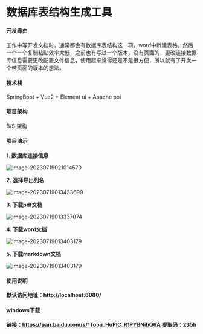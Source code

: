 # 数据库表结构生成工具

#### 开发缘由

工作中写开发文档时，通常都会有数据库表结构这一项，word中新建表格，然后一个一个复制粘贴效率太低，之前也有写过一个版本，没有页面的，更改连接数据库信息需要更改配置文件信息，使用起来觉得还是不是很方便，所以就有了开发一个带页面的版本的想法。

#### 技术栈

SpringBoot + Vue2 + Element ui + Apache poi


#### 项目架构

B/S 架构



#### 项目演示

**1. 数据库连接信息**

![image-20230719021014570](https://gitee.com/geqian618/resource/raw/master/images/连接信息.png)


**2. 选择导出列名**

![image-20230719013433699](https://gitee.com/geqian618/resource/raw/master/images/选择列名.png)



**3. 下载pdf文档**

![image-20230719013337074](https://gitee.com/geqian618/resource/raw/master/images/pdf文档.png)



**4. 下载word文档**

![image-20230719013403179](https://gitee.com/geqian618/resource/raw/master/images/word文档.png)


**5. 下载markdown文档**

![image-20230719013403179](https://gitee.com/geqian618/resource/raw/master/images/markdown文档.png)





#### 使用说明

**默认访问地址：http://localhost:8080/**



#### windows下载
**链接：https://pan.baidu.com/s/1To5u_HuPIC_R1PYBNibQ6A 提取码：235h**

